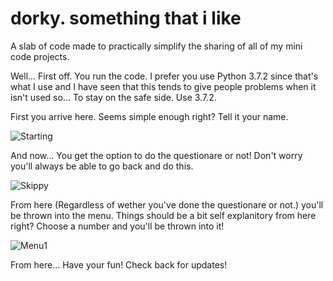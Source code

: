 # dorky. something that i like
A slab of code made to practically simplify the sharing of all of my mini code projects.

Well... First off. You run the code. I prefer you use Python 3.7.2 since that's what I use and I have seen that this tends to give people problems when it isn't used so... To stay on the safe side. Use 3.7.2.

First you arrive here. Seems simple enough right? Tell it your name.

![Starting](https://cdn.discordapp.com/attachments/553017928883240970/571945119742164993/unknown.png)

And now... You get the option to do the questionare or not! Don't worry you'll always be able to go back and do this.

![Skippy](https://cdn.discordapp.com/attachments/553017928883240970/571945261299925023/unknown.png)

From here (Regardless of wether you've done the questionare or not.) you'll be thrown into the menu. Things should be a bit self explanitory from here right? Choose a number and you'll be thrown into it!

![Menu1](https://cdn.discordapp.com/attachments/553017928883240970/571947236322443266/unknown.png)

From here... Have your fun! Check back for updates!
